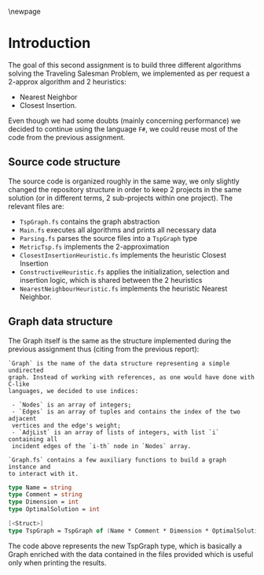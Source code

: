 \newpage

# Introduction

The goal of this second assignment is to build three different algorithms solving the Traveling
Salesman Problem, we implemented as per request a 2-approx algorithm and 2 heuristics:

 - Nearest Neighbor
 - Closest Insertion.

Even though we had some doubts (mainly concerning performance) we decided to continue using the language `F#`,
we could reuse most of the code from the previous assignment.

## Source code structure

The source code is organized roughly in the same way, we only slightly changed the repository structure in order to
keep 2 projects in the same solution (or in different terms, 2 sub-projects within one project). The relevant files 
are:

 - `TspGraph.fs` contains the graph abstraction
 - `Main.fs` executes all algorithms and prints all necessary data
 - `Parsing.fs` parses the source files into a `TspGraph` type
 - `MetricTsp.fs` implements the 2-approximation
 - `ClosestInsertionHeuristic.fs` implements the heuristic Closest Insertion
 - `ConstructiveHeuristic.fs` applies the initialization, selection and insertion logic, which is shared between the 2 heuristics
 - `NearestNeighbourHeuristic.fs` implements the heuristic Nearest Neighbor.

## Graph data structure

The Graph itself is the same as the structure implemented during the previous assignment thus (citing from the previous report):

    `Graph` is the name of the data structure representing a simple undirected 
    graph. Instead of working with references, as one would have done with C-like 
    languages, we decided to use indices:

     - `Nodes` is an array of integers; 
     - `Edges` is an array of tuples and contains the index of the two adjacent 
     vertices and the edge's weight; 
     - `AdjList` is an array of lists of integers, with list `i` containing all 
     incident edges of the `i-th` node in `Nodes` array.

    `Graph.fs` contains a few auxiliary functions to build a graph instance and 
    to interact with it.

```fsharp
type Name = string
type Comment = string
type Dimension = int
type OptimalSolution = int

[<Struct>]
type TspGraph = TspGraph of (Name * Comment * Dimension * OptimalSolution * Graph)
```

The code above represents the new TspGraph type, which is basically a Graph enriched with the data contained
in the files provided which is useful only when printing the results.
